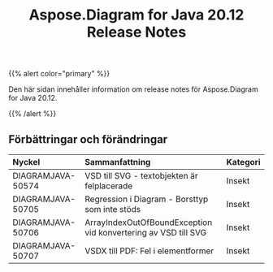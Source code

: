 ﻿---
title: Aspose.Diagram for Java 20.12 Release Notes
type: docs
weight: 8
url: /sv/java/aspose-diagram-for-java-20-12-release-notes/
---
{{% alert color="primary" %}}

Den här sidan innehåller information om release notes för Aspose.Diagram for Java 20.12.

{{% /alert %}}
## **Förbättringar och förändringar**  ##

|**Nyckel**|**Sammanfattning**|**Kategori**|
|:- |:- |:- |
|DIAGRAMJAVA-50574|VSD till SVG - textobjekten är felplacerade|Insekt|
|DIAGRAMJAVA-50705|Regression i Diagram - Borsttyp som inte stöds|Insekt|
|DIAGRAMJAVA-50706|ArrayIndexOutOfBoundException vid konvertering av VSD till SVG|Insekt|
|DIAGRAMJAVA-50707|VSDX till PDF: Fel i elementformer|Insekt|

